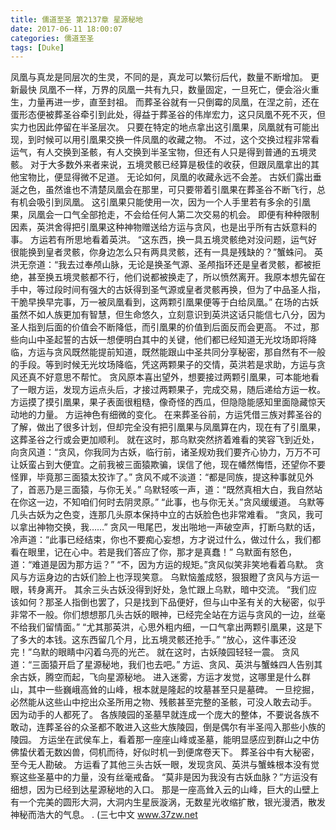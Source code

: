 ```yaml
---
title: 儒道至圣 第2137章 星源秘地
date: 2017-06-11 18:00:07
categories: 儒道至圣
tags: [Duke]
---
```


凤凰与真龙是同层次的生灵，不同的是，真龙可以繁衍后代，数量不断增加。 更新最快
凤凰不一样，万界的凤凰一共有九只，数量固定，一旦死亡，便会浴火重生，力量再进一步，直至封祖。
而葬圣谷就有一只倒霉的凤凰，在涅之前，还在蛋形态便被葬圣谷牵引到此处，得益于葬圣谷的伟岸宏力，这只凤凰不死不灭，但实力也因此停留在半圣层次。
只要在特定的地点拿出这引凰果，凤凰就有可能出现，到时候可以用引凰果交换一件凤凰的收藏之物。
不过，这个交换过程非常看运气，有人交换到圣骸，有人交换到半圣宝物，但还有人只是得到普通的五境灵骸。
对于大多数外来者来说，五境灵骸已经算是极佳的收获，但跟凤凰拿出的其他宝物比，便显得微不足道。
无论如何，凤凰的收藏永远不会差。
古妖们露出垂涎之色，虽然谁也不清楚凤凰会在那里，可只要带着引凰果在葬圣谷不断飞行，总有机会吸引到凤凰。
这引凰果只能使用一次，因为一个人手里若有多余的引凰果，凤凰会一口气全部抢走，不会给任何人第二次交易的机会。
即便有种种限制因素，英洪舍得把引凰果这种神物赠送给方运与贪风，也是出乎所有古妖意料的事。
方运若有所思地看着英洪。
“这东西，换一具五境灵骸绝对没问题，运气好很能换到皇者灵骸，你身边怎么只有两具灵骸，还有一具是残缺的？”蟹蛛问。
英洪无奈道：“我去过奉颅山脉，无论是换圣气源、圣颅指环还是皇者灵骸，都被拒绝，甚至换五境灵骸都不行，他们说都被换走了，所以愤然离开。我原本想先留在手中，等过段时间有强大的古妖得到圣气源或皇者灵骸再换，但为了中品圣人指，干脆早换早完事，万一被凤凰看到，这两颗引凰果便等于白给凤凰。”
在场的古妖虽然不如人族更加有智慧，但生命悠久，立刻意识到英洪这话只能信七八分，因为圣人指到后面的价值会不断降低，而引凰果的价值到后面反而会更高。
不过，那些向山中圣起誓的古妖一想便明白其中的关键，他们都已经知道无光坟场即将降临，方运与贪风既然能提前知道，既然能跟山中圣共同分享秘密，那自然有不一般的手段。等到时候无光坟场降临，凭这两颗果子的交情，英洪若是求助，方运与贪风还真不好意思不帮忙。
贪风原本喜出望外，想要接过两颗引凰果，可本能地看了一眼方运，发现方运点头后，才接过两颗果子，完成交易，随后递给方运一枚。
方运摸了摸引凰果，果子表面很粗糙，像奇怪的西瓜，但隐隐能感知里面隐藏惊天动地的力量。
方运神色有细微的变化。
在来葬圣谷前，方运凭借三族对葬圣谷的了解，做出了很多计划，但却完全没有把引凰果与凤凰算在内，现在有了引凰果，这葬圣谷之行或会更加顺利。
就在这时，那乌默突然挤着难看的笑容飞到近处，向贪风道：“贪风，你我同为古妖，临行前，诸圣规劝我们要齐心协力，万万不可让妖蛮占到大便宜。之前我被三面猿欺骗，误信了他，现在幡然悔悟，还望你不要怪罪，毕竟那三面猿太狡诈了。”
贪风不咸不淡道：“都是同族，提这种事就见外了，首恶乃是三面猿，与你无关。”
乌默轻咳一声，道：“既然真相大白，我自然站在你这一边，不知咱们何时去阴灵原。”
“此事，也与你无关。”贪风缓缓道。
乌默等几头古妖为之色变，连那几头原本保持中立的古妖脸色也非常难看。
“贪风，我可以拿出神物交换，我……”
贪风一甩尾巴，发出啪地一声破空声，打断乌默的话，冷声道：“此事已经结束，你也不要痴心妄想，方才说过什么，做过什么，我们都看在眼里，记在心中。若是我们答应了你，那才是真蠢！”
乌默面有怒色，道：“难道是因为那方运？”
“不，因为方运的规矩。”贪风似笑非笑地看着乌默。
贪风与方运身边的古妖们脸上也浮现笑意。
乌默恼羞成怒，狠狠瞪了贪风与方运一眼，转身离开。
其余三头古妖没得到好处，急忙跟上乌默，暗中交流。
“我们应该如何？那圣人指倒也罢了，只是找到下品便好，但与山中圣有关的大秘密，似乎非常不一般。你们想想那几头古妖的眼神，已经完全站在方运与贪风的一边，丝毫不给我们留情面。”
“尤其那英洪，心思外粗内细，一口气拿出两颗引凰果，这是下了多大的本钱。这东西留几个月，比五境灵骸还抢手。”
“放心，这件事还没完！”乌默的眼睛中闪着乌亮的光芒。
就在这时，古妖陵园轻轻一震。
贪风道：“三面猿开启了星源秘地，我们也去吧。”
方运、贪风、英洪与蟹蛛四人告别其余古妖，腾空而起，飞向星源秘地。
进入迷雾，方运才发觉，这哪里是什么群山，其中一些巍峨高耸的山峰，根本就是隆起的坟墓甚至只是墓碑。
一旦挖掘，必然能从这些山中挖出众圣所用之物、残骸甚至完整的圣骸，可没人敢去动手。
因为动手的人都死了。
各族陵园的圣墓早就连成一个庞大的整体，不要说各族不敢动，连葬圣谷的众圣都不敢进入这些大族陵园，倒是偶尔有半圣闯入那些小族的陵园。
方运坐在武侯车上，看着那一座座山峰或圣墓，能明显感应到群山之中仿佛蛰伏着无数凶兽，伺机而待，好似时机一到便席卷天下。
葬圣谷中有大秘密，至今无人勘破。
方运看了其他三头古妖一眼，发现贪风、英洪与蟹蛛根本没有觉察这些圣墓中的力量，没有丝毫戒备。
“莫非是因为我没有古妖血脉？”方运没有细想，因为已经到达星源秘地的入口。
那是一座高耸入云的山峰，巨大的山壁上有一个完美的圆形大洞，大洞内生星辰漩涡，无数星光收缩扩散，银光漫洒，散发神秘而浩大的气息。
.
(三七中文 www.37zw.net